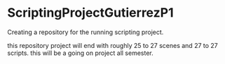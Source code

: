 # ScriptingProjectGutierrezP1
Creating a repository for the running scripting project.

this repository project will end with roughly 25 to 27 scenes and 27 to 27 scripts. this will be a going on project all semester.
